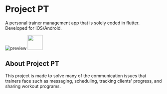 # Project PT

A personal trainer management app that is solely coded in flutter. Developed for IOS/Android.

![preview](Project_pt.gif)
<img src="Project_pt.gif" height="48">

## About Project PT

This project is made to solve many of the communication issues that trainers face such as messaging, scheduling, tracking clients' progress, and sharing workout programs.
